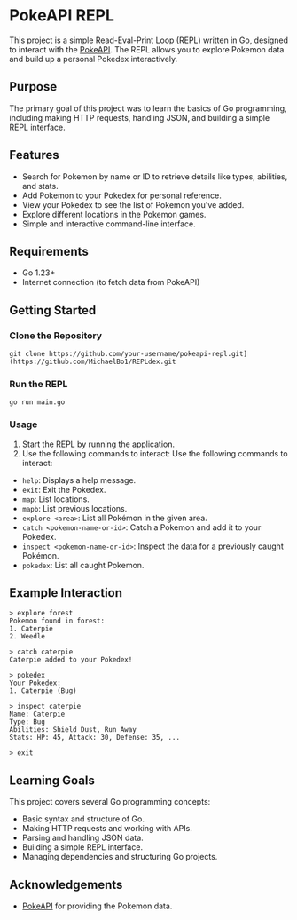 # PokeAPI REPL

This project is a simple Read-Eval-Print Loop (REPL) written in Go, designed to interact with the [PokeAPI](https://pokeapi.co/). The REPL allows you to explore Pokemon data and build up a personal Pokedex interactively.

## Purpose
The primary goal of this project was to learn the basics of Go programming, including making HTTP requests, handling JSON, and building a simple REPL interface.

## Features
- Search for Pokemon by name or ID to retrieve details like types, abilities, and stats.
- Add Pokemon to your Pokedex for personal reference.
- View your Pokedex to see the list of Pokemon you've added.
- Explore different locations in the Pokemon games.
- Simple and interactive command-line interface.

## Requirements
- Go 1.23+
- Internet connection (to fetch data from PokeAPI)

## Getting Started

### Clone the Repository

`git clone https://github.com/your-username/pokeapi-repl.git](https://github.com/MichaelBo1/REPLdex.git`

### Run the REPL

`go run main.go`

### Usage
1. Start the REPL by running the application.
2. Use the following commands to interact:
Use the following commands to interact:
- `help`: Displays a help message.
- `exit`: Exit the Pokedex.
- `map`: List locations.
- `mapb`: List previous locations.
- `explore <area>`: List all Pokémon in the given area.
- `catch <pokemon-name-or-id>`: Catch a Pokemon and add it to your Pokedex.
- `inspect <pokemon-name-or-id>`: Inspect the data for a previously caught Pokémon.
- `pokedex`: List all caught Pokemon.

## Example Interaction
```
> explore forest
Pokemon found in forest:
1. Caterpie
2. Weedle

> catch caterpie
Caterpie added to your Pokedex!

> pokedex
Your Pokedex:
1. Caterpie (Bug)

> inspect caterpie
Name: Caterpie
Type: Bug
Abilities: Shield Dust, Run Away
Stats: HP: 45, Attack: 30, Defense: 35, ...

> exit
```

## Learning Goals
This project covers several Go programming concepts:
- Basic syntax and structure of Go.
- Making HTTP requests and working with APIs.
- Parsing and handling JSON data.
- Building a simple REPL interface.
- Managing dependencies and structuring Go projects.

## Acknowledgements
- [PokeAPI](https://pokeapi.co/) for providing the Pokemon data.

